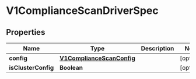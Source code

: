 # V1ComplianceScanDriverSpec

## Properties
Name | Type | Description | Notes
------------ | ------------- | ------------- | -------------
**config** | [**V1ComplianceScanConfig**](V1ComplianceScanConfig.md) |  |  [optional]
**isClusterConfig** | **Boolean** |  |  [optional]
